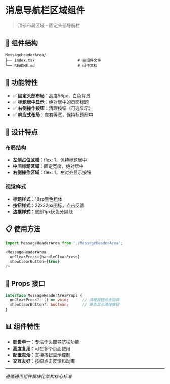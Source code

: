 # 消息导航栏区域组件

> 顶部布局区域 - 固定头部导航栏

## 📁 组件结构

```
MessageHeaderArea/
├── index.tsx                   # 主组件文件
└── README.md                   # 组件文档
```

## 🎯 功能特性

- ✅ **固定头部布局**：高度56px，白色背景
- ✅ **标题居中显示**：绝对居中的页面标题
- ✅ **右侧操作按钮**：清理按钮（可选显示）
- ✅ **响应式布局**：左右等宽，保持标题居中

## 🎨 设计特点

### 布局结构
- **左侧占位区域**：flex: 1，保持标题居中
- **中间标题区域**：固定宽度，绝对居中
- **右侧操作区域**：flex: 1，左对齐显示按钮

### 视觉样式
- **标题样式**：18sp黑色粗体
- **按钮样式**：22x22px图标，点击反馈
- **边框样式**：底部1px灰色分隔线

## 📋 使用方法

```typescript
import MessageHeaderArea from './MessageHeaderArea';

<MessageHeaderArea
  onClearPress={handleClearPress}
  showClearButton={true}
/>
```

## 🔧 Props 接口

```typescript
interface MessageHeaderAreaProps {
  onClearPress?: () => void;      // 清理按钮点击回调
  showClearButton?: boolean;      // 是否显示清理按钮
}
```

## 📊 组件特性

- **职责单一**：专注于头部导航栏功能
- **高度复用**：可在多个页面使用
- **配置灵活**：支持按钮显示控制
- **交互友好**：按钮点击反馈和动画

---

*遵循通用组件模块化架构核心标准*
